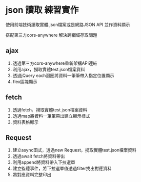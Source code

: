 # json 讀取 練習實作

使用前端技術讀取實體.json檔案或是網路JSON API 並作資料顯示

搭配第三方cors-anywhere 解決跨網域存取問題

## ajax
1. 透過第三方cors-anywhere重新架構API連結
2. 利用ajax，撈取實體test.json檔案資料
3. 透過jQuery each迴圈將資料一筆筆帶入指定位置顯示
4. flex區塊顯示

## fetch
1. 透過fetch，撈取實體test.json檔案資料
2. 透過map將資料一筆筆帶出建立顯示樣式
3. 資料表格顯示

## Request
1. 建立async函式，透過new Request，撈取實體test.json檔案資料
2. 透過await fetch將資料帶出
3. 利用append將資料帶入下拉選單
4. 建立監聽事件，將下拉選單值透過filter找出對應資料
5. 將對應資料完整印出
